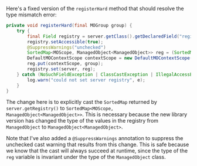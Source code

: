 Here's a fixed version of the `registerHard` method that should resolve the type mismatch error:

```java
private void registerHard(final MOGroup group) {
    try {
        final Field registry = server.getClass().getDeclaredField("registry");
        registry.setAccessible(true);
        @SuppressWarnings("unchecked")
        SortedMap<MOScope, ManagedObject<ManagedObject>> reg = (SortedMap<MOScope, ManagedObject<ManagedObject>>) server.getRegistry();
        DefaultMOContextScope contextScope = new DefaultMOContextScope(new OctetString(""), group.getScope());
        reg.put(contextScope, group);
        registry.set(server, reg);
    } catch (NoSuchFieldException | ClassCastException | IllegalAccessException e) {
        log.warn("could not set server registry", e);
    }
}
```

The change here is to explicitly cast the `SortedMap` returned by `server.getRegistry()` to `SortedMap<MOScope, ManagedObject<ManagedObject>>`. This is necessary because the new library version has changed the type of the values in the registry from `ManagedObject` to `ManagedObject<ManagedObject>`.

Note that I've also added a `@SuppressWarnings` annotation to suppress the unchecked cast warning that results from this change. This is safe because we know that the cast will always succeed at runtime, since the type of the `reg` variable is invariant under the type of the `ManagedObject` class.